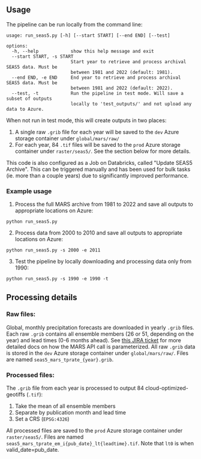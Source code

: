## Usage

The pipeline can be run locally from the command line: 

```
usage: run_seas5.py [-h] [--start START] [--end END] [--test]

options:
  -h, --help            show this help message and exit
  --start START, -s START
                        Start year to retrieve and process archival SEAS5 data. Must be
                        between 1981 and 2022 (default: 1981).
  --end END, -e END     End year to retrieve and process archival SEAS5 data. Must be
                        between 1981 and 2022 (default: 2022).
  --test, -t            Run the pipeline in test mode. Will save a subset of outputs
                        locally to 'test_outputs/' and not upload any data to Azure.
```

When not run in test mode, this will create outputs in two places: 

1) A single raw `.grib` file for each year will be saved to the `dev` Azure storage container under `global/mars/raw/`
2) For each year, 84 `.tif` files will be saved to the `prod` Azure storage container under `raster/seas5/`. See the section below for more details.

This code is also configured as a Job on Databricks, called "Update SEAS5 Archive". This can be triggered manually and has been used for bulk tasks (ie. more than a couple years) due to significantly improved performance. 

### Example usage

1. Process the full MARS archive from 1981 to 2022 and save all outputs to appropriate locations on Azure:

```
python run_seas5.py
```

2. Process data from 2000 to 2010 and save all outputs to appropriate locations on Azure: 

```
python run_seas5.py -s 2000 -e 2011
```

3. Test the pipeline by locally downloading and processing data only from 1990:

```
python run_seas5.py -s 1990 -e 1990 -t
```

## Processing details

### Raw files:
Global, monthly precipitation forecasts are downloaded in yearly `.grib` files. Each raw `.grib` contains all ensemble members (26 or 51, depending on the year) and lead times (0-6 months ahead). See [this JIRA ticket](https://humanitarian.atlassian.net/browse/DSCI-539?focusedCommentId=177527) for more detailed docs on how the MARS API call is parameterized. All raw `.grib` data is stored in the `dev` Azure storage container under `global/mars/raw/`. Files are named `seas5_mars_tprate_{year}.grib`. 

### Processed files: 
The `.grib` file from each year is processed to output 84 cloud-optimized-geotiffs (`.tif`): 
1. Take the mean of all ensemble members
2. Separate by publication month and lead time
3. Set a CRS (`EPSG:4326`)

All processed files are saved to the `prod` Azure storage container under `raster/seas5/`. Files are named `seas5_mars_tprate_em_i{pub_date}_lt{leadtime}.tif`. Note that `lt0` is when valid_date=pub_date. 